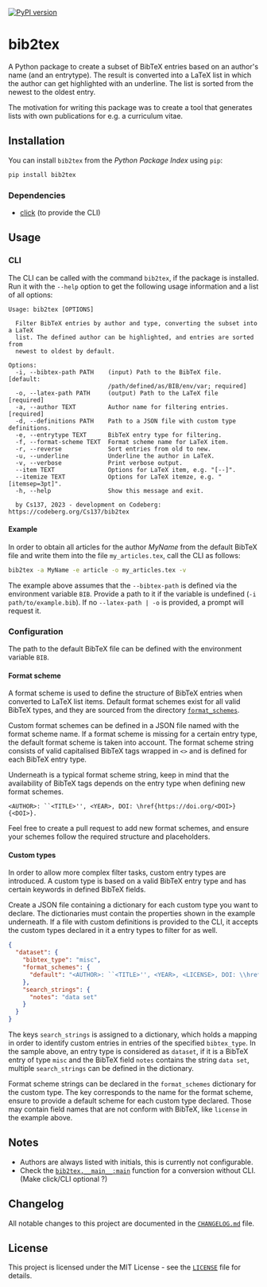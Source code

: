 [![PyPI version](https://img.shields.io/pypi/v/bib2tex.svg)](https://pypi.org/project/bib2tex/)

# bib2tex

A Python package to create a subset of BibTeX entries based on an author's name
(and an entrytype). The result is converted into a LaTeX list in which the author
can get highlighted with an underline. The list is sorted from the newest to the
oldest entry.

The motivation for writing this package was to create a tool that generates lists
with own publications for e.g. a curriculum vitae.


## Installation

You can install `bib2tex` from the *Python Package Index* using `pip`:

```bash
pip install bib2tex
```

### Dependencies

- [click](https://pypi.org/project/click/) (to provide the CLI)


## Usage

### CLI

The CLI can be called with the command `bib2tex`, if the package is installed.
Run it with the `--help` option to get the following usage information and a list
of all options:

```text
Usage: bib2tex [OPTIONS]

  Filter BibTeX entries by author and type, converting the subset into a LaTeX
  list. The defined author can be highlighted, and entries are sorted from
  newest to oldest by default.

Options:
  -i, --bibtex-path PATH    (input) Path to the BibTeX file.  [default:
                            /path/defined/as/BIB/env/var; required]
  -o, --latex-path PATH     (output) Path to the LaTeX file  [required]
  -a, --author TEXT         Author name for filtering entries.  [required]
  -d, --definitions PATH    Path to a JSON file with custom type definitions.
  -e, --entrytype TEXT      BibTeX entry type for filtering.
  -f, --format-scheme TEXT  Format scheme name for LaTeX item.
  -r, --reverse             Sort entries from old to new.
  -u, --underline           Underline the author in LaTeX.
  -v, --verbose             Print verbose output.
  --item TEXT               Options for LaTeX item, e.g. "[--]".
  --itemize TEXT            Options for LaTeX itemze, e.g. "[itemsep=3pt]".
  -h, --help                Show this message and exit.

  by Cs137, 2023 - development on Codeberg: https://codeberg.org/Cs137/bib2tex
```

#### Example

In order to obtain all articles for the author *MyName* from the default BibTeX
file and write them into the file `my_articles.tex`, call the CLI as follows:

```bash
bib2tex -a MyName -e article -o my_articles.tex -v
```

The example above assumes that the `--bibtex-path` is defined via the environment
variable `BIB`. Provide a path to it if the variable is undefined (`-i path/to/example.bib`).
If no `--latex-path | -o` is provided, a prompt will request it.

### Configuration

The path to the default BibTeX file can be defined with the environment variable `BIB`.

#### Format scheme

A format scheme is used to define the structure of BibTeX entries when converted
to LaTeX list items. Default format schemes exist for all valid BibTeX types, and
they are sourced from the directory [`format_schemes`](https://codeberg.org/Cs137/bib2tex/src/branch/dev/bib2tex/format_schemes).

Custom format schemes can be defined in a JSON file named with the format scheme
name. If a format scheme is missing for a certain entry type, the default format
scheme is taken into account. The format scheme string consists of valid
capitalised BibTeX tags wrapped in `<>` and is defined for each BibTeX entry type.

Underneath is a typical format scheme string, keep in mind that the availability
of BibTeX tags depends on the entry type when defining new format schemes.

```text
<AUTHOR>: ``<TITLE>'', <YEAR>, DOI: \href{https://doi.org/<DOI>}{<DOI>}.
```

Feel free to create a pull request to add new format schemes, and ensure your
schemes follow the required structure and placeholders.

#### Custom types

In order to allow more complex filter tasks, custom entry types are introduced.
A custom type is based on a valid BibTeX entry type and has certain keywords in
defined BibTeX fields.

Create a JSON file containing a dictionary for each custom type you want to declare.
The dictionaries must contain the properties shown in the example underneath.
If a file with custom definitions is provided to the CLI, it accepts the custom
types declared in it a entry types to filter for as well.

```json
{
  "dataset": {
    "bibtex_type": "misc",
    "format_schemes": {
      "default": "<AUTHOR>: ``<TITLE>'', <YEAR>, <LICENSE>, DOI: \\href{https://doi.org/<DOI>}{<DOI>}."
    },
    "search_strings": {
      "notes": "data set"
    }
  }
}
```

The keys `search_strings` is assigned to a dictionary, which holds a mapping in
order to identify custom entries in entries of the specified `bibtex_type`.
In the sample above, an entry type is considered as `dataset`, if it is a BibTeX
entry of type `misc` and the BibTeX field `notes` contains the string `data set`,
multiple `search_strings` can be defined in the dictionary.

Format scheme strings can be declared in the `format_schemes` dictionary for the
custom type. The key corresponds to the name for the format scheme, ensure to
provide a default scheme for each custom type declared. Those may contain field
names that are not conform with BibTeX, like `license` in the example above.


## Notes

- Authors are always listed with initials, this is currently not configurable.
- Check the [`bib2tex.__main__:main`](https://codeberg.org/Cs137/bib2tex/src/branch/dev/bib2tex/__main__.py)
  function for a conversion without CLI. (Make click/CLI optional ?)


## Changelog

All notable changes to this project are documented in the
[`CHANGELOG.md`](https://codeberg.org/Cs137/bib2tex/src/branch/dev/CHANGELOG.md) file.

## License

This project is licensed under the MIT License - see the
[`LICENSE`](https://codeberg.org/Cs137/bib2tex/src/branch/dev/LICENSE) file for details.

